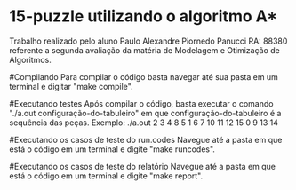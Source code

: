 # 15-puzzle utilizando o algoritmo A*
Trabalho realizado pelo aluno Paulo Alexandre Piornedo Panucci RA: 88380 referente a segunda avaliação da matéria de Modelagem e Otimização de Algoritmos.

#Compilando
Para compilar o código basta navegar até sua pasta em um terminal e digitar "make compile".

#Executando testes
Após compilar o código, basta executar o comando "./a.out configuração-do-tabuleiro" em que configuração-do-tabuleiro é a sequência das peças. Exemplo:
    ./a.out 2 3 4 8 5 1 6 7 10 11 12 15 0 9 13 14

#Executando os casos de teste do run.codes
Navegue até a pasta em que está o código em um terminal e digite "make runcodes".

#Executando os casos de teste do relatório
Navegue até a pasta em que está o código em um terminal e digite "make report".
